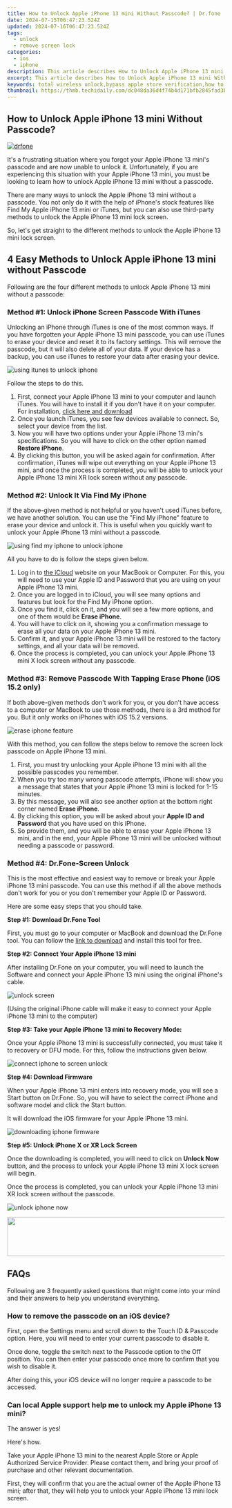 ```yaml
---
title: How to Unlock Apple iPhone 13 mini Without Passcode? | Dr.fone
date: 2024-07-15T06:47:23.524Z
updated: 2024-07-16T06:47:23.524Z
tags: 
  - unlock
  - remove screen lock
categories:
  - ios
  - iphone
description: This article describes How to Unlock Apple iPhone 13 mini Without Passcode?
excerpt: This article describes How to Unlock Apple iPhone 13 mini Without Passcode?
keywords: total wireless unlock,bypass apple store verification,how to unlock iphone with broken screen,turn off restricted mode,how to unlock a found iphone,forgot passcode on iphone,how to unlock iphone passcode without computer,forgot passcode iphone 6
thumbnail: https://thmb.techidaily.com/dc048da36d4f74b4d171bfb2845fad3bf8d729c04e77596617ba912c21778696.jpg
---
```


## How to Unlock Apple iPhone 13 mini Without Passcode?

[![drfone](https://drfone.wondershare.com/images/james-davis.png)](https://drfone.wondershare.com/author/james-davis/)

It's a frustrating situation where you forgot your Apple iPhone 13 mini's passcode and are now unable to unlock it. Unfortunately, if you are experiencing this situation with your Apple iPhone 13 mini, you must be looking to learn how to unlock Apple iPhone 13 mini without a passcode.

There are many ways to unlock the Apple iPhone 13 mini without a passcode. You not only do it with the help of iPhone's stock features like Find My Apple iPhone 13 mini or iTunes, but you can also use third-party methods to unlock the Apple iPhone 13 mini lock screen.

So, let's get straight to the different methods to unlock the Apple iPhone 13 mini lock screen.

## 4 Easy Methods to Unlock Apple iPhone 13 mini without Passcode

Following are the four different methods to unlock Apple iPhone 13 mini without a passcode:

### Method #1: Unlock iPhone Screen Passcode With iTunes

Unlocking an iPhone through iTunes is one of the most common ways. If you have forgotten your Apple iPhone 13 mini passcode, you can use iTunes to erase your device and reset it to its factory settings. This will remove the passcode, but it will also delete all of your data. If your device has a backup, you can use iTunes to restore your data after erasing your device.

![using itunes to unlock iphone](https://images.wondershare.com/drfone/article/2022/11/how-to-unlock-iphone-x-xr-without-passcode-1.jpg)

Follow the steps to do this.

1. First, connect your Apple iPhone 13 mini to your computer and launch iTunes. You will have to install it if you don't have it on your computer. For installation, [click here and download](https://support.apple.com/downloads/itunes)
2. Once you launch iTunes, you see few devices available to connect. So, select your device from the list.
3. Now you will have two options under your Apple iPhone 13 mini's specifications. So you will have to click on the other option named **Restore iPhone**.
4. By clicking this button, you will be asked again for confirmation. After confirmation, iTunes will wipe out everything on your Apple iPhone 13 mini, and once the process is completed, you will be able to unlock your Apple iPhone 13 mini XR lock screen without any passcode.

### Method #2: Unlock It Via Find My iPhone

If the above-given method is not helpful or you haven't used iTunes before, we have another solution. You can use the "Find My iPhone" feature to erase your device and unlock it. This is useful when you quickly want to unlock your Apple iPhone 13 mini without a passcode.

![using find my iphone to unlock iphone](https://images.wondershare.com/drfone/article/2022/11/how-to-unlock-iphone-x-xr-without-passcode-2.jpg)

All you have to do is follow the steps given below.

1. Log in to [the iCloud](https://www.icloud.com/) website on your MacBook or Computer. For this, you will need to use your Apple ID and Password that you are using on your Apple iPhone 13 mini.
2. Once you are logged in to iCloud, you will see many options and features but look for the Find My iPhone option.
3. Once you find it, click on it, and you will see a few more options, and one of them would be **Erase iPhone**.
4. You will have to click on it, showing you a confirmation message to erase all your data on your Apple iPhone 13 mini.
5. Confirm it, and your Apple iPhone 13 mini will be restored to the factory settings, and all your data will be removed.
6. Once the process is completed, you can unlock your Apple iPhone 13 mini X lock screen without any passcode.

### Method #3: Remove Passcode With Tapping Erase Phone (iOS 15.2 only)

If both above-given methods don't work for you, or you don't have access to a computer or MacBook to use those methods, there is a 3rd method for you. But it only works on iPhones with iOS 15.2 versions.

![erase iphone feature](https://images.wondershare.com/drfone/article/2022/11/how-to-unlock-iphone-x-xr-without-passcode-3.jpg)

With this method, you can follow the steps below to remove the screen lock passcode on Apple iPhone 13 mini.

1. First, you must try unlocking your Apple iPhone 13 mini with all the possible passcodes you remember.
2. When you try too many wrong passcode attempts, iPhone will show you a message that states that your Apple iPhone 13 mini is locked for 1-15 minutes.
3. By this message, you will also see another option at the bottom right corner named **Erase iPhone**.
4. By clicking this option, you will be asked about your **Apple ID and Password** that you have used on this iPhone.
5. So provide them, and you will be able to erase your Apple iPhone 13 mini, and in the end, your Apple iPhone 13 mini will be unlocked without needing a passcode or password.

### Method #4: Dr.Fone-Screen Unlock

This is the most effective and easiest way to remove or break your Apple iPhone 13 mini passcode. You can use this method if all the above methods don't work for you or you don't remember your Apple ID or Password.

Here are some easy steps that you should take.

**Step #1: Download Dr.Fone Tool**

First, you must go to your computer or MacBook and download the Dr.Fone tool. You can follow the [link to download](https://tools.techidaily.com/wondershare/drfone/drfone-toolkit/) and install this tool for free.


**Step #2: Connect Your Apple iPhone 13 mini**

After installing Dr.Fone on your computer, you will need to launch the Software and connect your Apple iPhone 13 mini using the original iPhone's cable.

![unlock screen](https://images.wondershare.com/drfone/guide/drfone-home.png)

(Using the original iPhone cable will make it easy to connect your Apple iPhone 13 mini to the computer)

**Step #3: Take your Apple iPhone 13 mini to Recovery Mode:**

Once your Apple iPhone 13 mini is successfully connected, you must take it to recovery or DFU mode. For this, follow the instructions given below.

![connect iphone to screen unlock](https://images.wondershare.com/drfone/guide/unlock-ios-screen-3.png)

**Step #4: Download Firmware**

When your Apple iPhone 13 mini enters into recovery mode, you will see a Start button on Dr.Fone. So, you will have to select the correct iPhone and software model and click the Start button.

It will download the iOS firmware for your Apple iPhone 13 mini.

![downloading iphone firmware](https://images.wondershare.com/drfone/guide/unlock-ios-screen-4.png)

**Step #5: Unlock iPhone X or XR Lock Screen**

Once the downloading is completed, you will need to click on **Unlock Now** button, and the process to unlock your Apple iPhone 13 mini X lock screen will begin.

Once the process is completed, you can unlock your Apple iPhone 13 mini XR lock screen without the passcode.

![unlock iphone now](https://images.wondershare.com/drfone/guide/unlock-ios-screen-6.png)


<!-- affiliate ads begin -->
<a href="https://arkmc.pxf.io/c/5597632/427477/5172" target="_top" id="427477"><img src="//a.impactradius-go.com/display-ad/5172-427477" border="0" alt="" width="728" height="90"/></a><img height="0" width="0" src="https://arkmc.pxf.io/i/5597632/427477/5172" style="position:absolute;visibility:hidden;" border="0" />
<!-- affiliate ads end -->
## FAQs

Following are 3 frequently asked questions that might come into your mind and their answers to help you understand everything.

### How to remove the passcode on an iOS device?

First, open the Settings menu and scroll down to the Touch ID & Passcode option. Here, you will need to enter your current passcode to disable it.

Once done, toggle the switch next to the Passcode option to the Off position. You can then enter your passcode once more to confirm that you wish to disable it.

After doing this, your iOS device will no longer require a passcode to be accessed.

### Can local Apple support help me to unlock my Apple iPhone 13 mini?

The answer is yes!

Here's how.

Take your Apple iPhone 13 mini to the nearest Apple Store or Apple Authorized Service Provider. Please contact them, and bring your proof of purchase and other relevant documentation.

First, they will confirm that you are the actual owner of the Apple iPhone 13 mini; after that, they will help you to unlock your Apple iPhone 13 mini lock screen.

<!-- affiliate ads begin -->
<span id="1793213">
					<video width="1080" height="1620" style="cursor:pointer"
           poster="//a.impactradius-go.com/display-clicktoplayimage/1793213.jpeg"
           onclick="if(!this.playClicked){this.play();this.setAttribute('controls',true);this.playClicked=true;}">
	   <source src="//a.impactradius-go.com/display-ad/19135-1793213">
	   <img src="//a.impactradius-go.com/display-clicktoplayimage/1793213.jpeg" style="border: none; height: 100%; width: 100%; object-fit: contain">
	</video>
	<div style="width:1080px;text-align:center"><a href="javascript:window.open(decodeURIComponent('https%3A%2F%2Ftinyland.pxf.io%2Fc%2F5597632%2F1793213%2F19135'), '_blank');void(0);">Click here</a></div>
</span>
<img height="0" width="0" src="https://imp.pxf.io/i/5597632/1793213/19135" style="position:absolute;visibility:hidden;" border="0" />
<!-- affiliate ads end -->
### Why was my Apple iPhone 13 mini locked?

There are some causes why your Apple iPhone 13 mini X or XR may be locked. One is that you entered the wrong passcode too many times. If in the situation, you'll need to wait a certain amount of time before you can try again.

Another possibility is that someone tried to break into your phone using an illegal passcode-guessing tool. If this happens, your phone will be locked for a more extended period.

Finally, if you have an Apple iPhone 13 mini with Face ID, it's possible that your phone was locked because it didn't recognize your face. You ought to enter your passcode to unlock your phone if this is the case.

### The Bottom Line

So, these are some most effective methods to follow and unlock the Apple iPhone 13 mini XR lock screen without a passcode. All the methods discussed are excellent and working, but the most convenient way is using the Wondershare Dr.Fone-Screen Unlock. It is a perfect tool that can be used to unlock different iPhone lock screens. Moreover, it is very safe and easy to use. So, we recommend you use this tool to unlock your Apple iPhone 13 mini lock screen without a passcode.

## How to Unlock Apple iPhone 13 mini Passcode without Computer?

_“How to unlock Apple iPhone 13 mini passcode without computer? I have been locked out of my iPhone and can’t seem to remember its passcode!”_

Lately, we have got plenty of queries like this from users who have forgotten their iPhone passcode and can’t access it. If you are also going through the same and wish to learn how to bypass iPhone 5 passcode without computer, then you have come to the right place. In this post, we will make you familiar with two different solutions to unlock your Apple iPhone 13 mini and that too without using your computer. In this way, you don’t need to use any third-party tool to learn how to unlock iPhone 5 passcode without computer. We have provided a stepwise solution for the same in the coming sections.

## Part 1: How to unlock Apple iPhone 13 mini passcode without computer using iCloud?

If you remember your iCloud credentials, then you can easily learn how to unlock Apple iPhone 13 mini passcode without computer. Though, this comes with a catch. Since Apple doesn’t allow a direct way to reset iPhone passcode, you need to erase your device. It will reset your device’s passcode and your data would be lost. Therefore, before we proceed, make sure that you have a backup of your device ready. In this way, you can restore the backup and won’t suffer from any kind of data loss. To learn how to bypass iPhone 5 passcode without computer, follow these steps:

1\. To start with, you need to log-in to iCloud’s official website right here: <https://www.icloud.com/>. You can do this on any other handheld device.

2\. Provide the iCloud credentials of your account that is already linked to your Apple iPhone 13 mini.

3\. The iCloud home page will provide various options. Just click on the “Find iPhone” to proceed.

![iCloud find iPhone](https://images.wondershare.com/drfone/article/2017/10/15075515022408.jpg)

4\. This will launch the Find my iPhone interface on the screen. To choose your Apple iPhone 13 mini, click on the “All Devices” option and select the Apple iPhone 13 mini that is locked.

<!-- affiliate ads begin -->
<a href="https://appsumo.8odi.net/c/5597632/2082538/7443" target="_top" id="2082538"><img src="//a.impactradius-go.com/display-ad/7443-2082538" border="0" alt="" width="1200" height="600"/></a><img height="0" width="0" src="https://appsumo.8odi.net/i/5597632/2082538/7443" style="position:absolute;visibility:hidden;" border="0" />
<!-- affiliate ads end -->
![select iPhone](https://images.wondershare.com/drfone/article/2017/10/15075515526006.jpg)

5\. As you would select your Apple iPhone 13 mini, it will display various options related to it.

6\. Simply click on “Erase iPhone” and confirm your choice.

<!-- affiliate ads begin -->
<a href="https://secure.2checkout.com/order/checkout.php?PRODS=4940317&QTY=1&AFFILIATE=108875&CART=1"><img src="https://secure.avangate.com/images/merchant/333ac5d90817d69113471fbb6e531bee/sps-partnership-728x90eng.png" border="0"></a>
<!-- affiliate ads end -->
![erase iPhone](https://images.wondershare.com/drfone/article/2017/10/15075515673365.jpg)

7\. Wait for a while as it will reset your Apple iPhone 13 mini remotely.

As you can see, the Find my iPhone service was majorly introduced to discover the location of a lost iOS device. Though, you can use it to ring your device or erase it remotely as well. In this way, you can learn how to unlock iPhone 5 passcode without computer. The technique can also be implemented in other iPhone versions like Apple iPhone 13 mini, 6 Plus, 7, 7 Plus, and more.

Attention: All your data will be erased while you are unlocking with this tool.



### Dr.Fone - Screen Unlock (iOS)

Unlock iPhone/iPad Lock Screen Without Hassle.

- Intuitive instructions to unlock iPhone without the passcode.
- Removes the iPhone's lock screen whenever it is disabled.
- Works for all models of iPhone, iPad and iPod touch.
- Fully compatible with the latest iOS 11.![New icon](https://images.wondershare.com/drfone/others/new_23.png)

**3981454** people have downloaded it

<iframe allowfullscreen="allowfullscreen" allow="accelerometer; autoplay; encrypted-media; gyroscope; picture-in-picture" frameborder="0" src="https://www.youtube.com/embed/SG-KuuduzaY"></iframe>

## Part 2: How to unlock Apple iPhone 13 mini passcode without computer using Siri bug?

This might surprise you, but there is a loophole in Siri that can be exploited to unlock the Apple iPhone 13 mini device. Even though the solution might not work every time, there is no harm in giving it a try. By following this technique, you would be able to learn how to unlock Apple iPhone 13 mini passcode without computer while experiencing no data loss. Essentially, it works for iOS devices running on iOS 8.0 to iOS 10.1. You would be needed to follow these stepwise instructions to learn how to bypass iPhone 5 passcode without computer.

1\. To start with, you need to activate Siri on your device. This can be done by simply long pressing the Home button.

2\. Now, ask Siri about the present time by giving a command like “Hey Siri, what time is it?”

![ask siri the time](https://images.wondershare.com/drfone/article/2017/10/15075515937104.jpg)

3\. This will make Siri display the present time with a clock icon adjoining to it. Just tap on the clock.

4\. This will let you access the World clock feature on your device. From here, you can view the clock interface. Tap on the “+” icon to add another clock.

![add world clock](https://images.wondershare.com/drfone/article/2017/10/15075516291472.jpg)

5\. The interface will provide a search bar from where you can look for a city. Just write anything to provide a textual entry.

6\. Tap on the text to get various options related to it. Go with the “Select all” option to proceed.

![select all text](https://images.wondershare.com/drfone/article/2017/10/15075516553396.jpg)

7\. This will again provide various options like cut, copy, define, etc. Tap on the “Share” button.

![share the text](https://images.wondershare.com/drfone/article/2017/10/15075516738944.jpg)

8\. From here, you can get various options to share this text. Out of all the provided options, tap on the Message icon.

![message the text](https://images.wondershare.com/drfone/article/2017/10/15075516929923.jpg)

9\. This will open a new interface from where you can draft a new message. On the “To” field, you can type any text and tap on the return button on your keyboard to continue.

![add contact](https://images.wondershare.com/drfone/article/2017/10/15075517097160.jpg)

10\. This will make the text go green. As it would be selected, tap on the add icon (“+”) once again.

11\. As you would tap it, it will launch a new interface. Tap on the “Create new Contact” to proceed.

![create new contact](https://images.wondershare.com/drfone/article/2017/10/15075517613601.jpg)

12\. This will launch a new interface to add a contact. You can just tap on the “Add Photo” option.

![add photo](https://images.wondershare.com/drfone/article/2017/10/15075517781481.jpg)

13\. From the provided options, tap on the “Choose Photo” button to select a photo from the library.

14\. As the photo library will be launched, you can browse the album of your choice.

![access iphone photo library](https://images.wondershare.com/drfone/article/2017/10/15075517954207.jpg)

15\. Wait for a few seconds and tap on the Home button one more time. This will lead you to the Home screen of your device.

![iphone unlocked](https://images.wondershare.com/drfone/article/2017/10/15075518174199.jpg)

By following these simple steps, you can learn how to unlock iPhone 5 passcode without computer. The same procedure can also be applied to other versions of iPhone as well to unlock it without any data loss.

You can follow either of these solutions to learn how to unlock iPhone 5 passcode without computer. Since iCloud will erase your iOS device, you can take advantage of Siri’s vulnerability. This will let you unlock your device without losing your data. Go ahead and give these solutions a try and let us know about your experience in the comments below.

## Apple iPhone 13 mini Backup Password Never Set But Still Asking? Here's the Fix

## Part 1: Why Do iTunes Ask Me for iPhone Backup Password?

When you use iTunes to create a backup, the backup will probably have a password that iTunes automatically create. This is for privacy reasons. Hence, it might ask for an iTunes backup password never set by you!

In most cases, this occurs when the Encrypt Backup option is activated. As an official iOS feature, its purpose is to provide iOS users with the iTunes backup encryption for further security.

![encrypt local backup](https://images.wondershare.com/drfone/article/2022/12/iphone-backup-password-never-set-2.jpg)

Unfortunately, this capability may also become problematic if you inadvertently take a backup without being able to provide the password. For example, you may have to enter the password for your Apple iPhone 13 mini backup unlocking never set by you.

But the good news is you have some possible fixes. So, let's talk about them.

## Part 2: 4 Possible Ways to Fix Asking for iPhone Backup Password

Many iPhone users have problems with iTunes when they back up their devices.

One of the most common issues is that people are asked for their iPhone backup password never set, but they need to know what it is. This can be frustrating because you can only back up your device if you have the password.

There are a few possible ways to fix this problem. Try resetting your password or using a different computer to back up your device. You could also try using a third-party software tool like Dr.Fone - Screen Unlock.

<!-- affiliate ads begin -->
<a href="https://shop.mondly.com/affiliate.php?ACCOUNT=ATISTUDI&AFFILIATE=108875&PATH=https%3A%2F%2Fwww.mondly.com%3FAFFILIATE%3D108875%26RESOURCE%3D%2BEducational%2B970x90%2B"><img src="https://secure.avangate.com/images/merchant/69c418c33ec2e1a4267fa9bb77fa1428/educational-970x90.gif" border="0"></a>
<!-- affiliate ads end -->
### 1\. Try all passwords you use on iPhone

When iTunes prompts you for an iPhone backup password never set, what should your initial course of action be?

To get out of this predicament in the simplest way possible, try entering every potential password you will likely have used. In most cases, individuals will use the same password for many accounts.

A significant possibility is that you encrypted the iTunes backup with the same password from the iCloud account.

Therefore, before doing anything further, try all passwords to configure your iTunes account. For example, try entering 0000, 123456, name123, or 1111.

### 2\. Find the password from Keychain on macOS

You may also attempt to find the password for the iTunes backup using the keychain approach if you are working on a Mac.

The likelihood of success with this approach is relatively low. However, it is still worthwhile to try it, particularly if you have also synchronized your iTunes account with your Mac.

1. On your macOS, go to **Utilities** by clicking the **Applications** menu item. At this point, launch the **Keychain Access app** and look for your Apple iPhone 13 mini backup.
2. To open a new dialogue box, double-click the most recent backup file, and you will see one appear before you.
3. On this page, choose Show Password to get the password for the Apple iPhone 13 mini backup. However, you will first be prompted to provide the administrator password associated with your iCloud account to recover the password.

![keychain](https://images.wondershare.com/drfone/article/2022/12/iphone-backup-password-never-set-3.jpg)

### 3\. "Reset All Settings"

Resetting the password is another option at your disposal if you encounter the Apple iPhone 13 mini backup password never set problem. How you do this will be different depending on the version of iOS that you have installed.

Here are what you can do with your iOS smartphone if it has iOS 11 or a later version:

**Step 1:** Unlock your Apple iPhone 13 mini, and then open the **Settings** app on your device.

**Step 2:** After locating the **General** menu, go to the **Reset** menu and then hit the **Reset All Settings** button. Please confirm your action by providing the password for your Apple iPhone 13 mini.

![reset all settings](https://images.wondershare.com/drfone/article/2022/12/iphone-backup-password-never-set-4.jpg)

**Step 3:** Once the reset has been completed, your previous password will be deleted.

**Step 4:** The next thing you should do is take a fresh backup of your Apple iPhone 13 mini using iTunes, and then establish a new password for the backup that iTunes creates.

You will need to use an alternative strategy, which includes a factory reset if you use an older version of the iOS firmware than iOS 11.

**Step 1:** Before continuing, it is highly recommended that you create a backup of the data on your Apple iPhone 13 mini using iCloud.

**Step 2:** After you have opened the **Settings** app, go to the **General** menu, then to the **Reset** menu, and finally to the **Erase All Content and Settings** option.

![reset in settings](https://images.wondershare.com/drfone/article/2022/12/iphone-backup-password-never-set-5.jpg)

**Step 3:** Confirm that you want to reset your Apple iPhone 13 mini to factory settings, and wait until it is done.

**Step 4:** Once the factory data reset is finished, you must restore your iCloud backup. To do this, follow the steps for setting up iOS until you reach the **Apps & Data** option.

**Step 5:** Create a new backup in iTunes and change the password for the existing backup in iTunes.

You should be aware that resetting the Apple iPhone 13 mini device to factory settings will not make your encrypted backups accessible again.

On the other hand, it does make it possible for you to generate a fresh backup in iTunes that is not encrypted.

### 4\. Dr.Fone-Screen Unlock

**First step:** After installing Dr.Fone on your device, please run the program and look for the red button labeled **"Screen Unlock."**

![drfone](https://images.wondershare.com/drfone/guide/drfone-home.png)

**Step 2:** While in the interface for **Screen Unlock**, navigate to the bottom right of the screen and tap on the feature labeled **"Remove iTunes BackUp Encryption."** This will allow you to proceed.

![screen unlock](https://images.wondershare.com/drfone/guide/android-screen-unlock-2.png)

**Step 3:** When brought to this screen, please use a USB cord to connect your iOS device to your personal computer. If Dr.Fone can identify this relationship, the following picture will appear for you to see.

Please read the following three notes carefully before clicking the **"Remove Now"** button:

- Check to ensure that **"Find My iPhone"** is not turned on.
- During this procedure, you should not launch **"iTunes."**
- During the process, your Apple iPhone 13 mini will restart.

![connected](https://images.wondershare.com/drfone/guide/remove-itunes-backup-encryption-3.png)

**Step 4:** If you have an iTunes backup, Dr.Fone may automatically verify it and delete it. This encryption will be removed once the percentage on the progress meter reaches the end. This procedure won't take a lot of time at all.

![checking](https://images.wondershare.com/drfone/guide/remove-itunes-backup-encryption-4.png)

**Step 5:** The encryption of the iTunes backup has been successfully erased! Your backed-up data may be quickly restored, transferred, wiped clean, and backed up again. Hence, you can enter the password to unlock your Apple iPhone 13 mini backup never set in the first place!

![removed](https://images.wondershare.com/drfone/guide/remove-itunes-backup-encryption-5.png)


### The Bottom Line

There are four ways to fix the problem if iTunes keeps asking for your Apple iPhone 13 mini backup password. The first method is to try all the passwords you use on your Apple iPhone 13 mini. You can try finding the password from Keychain on macOS if this does not work. Another option is to "Reset All Settings" on your Apple iPhone 13 mini.

Lastly, Dr.Fone-Screen Unlock is a program that can help you bypass the passcode and get into your backups. So, what are you waiting for? It's time to avoid the problem of iTunes backup password never set.




<ins class="adsbygoogle"
     style="display:block"
     data-ad-format="autorelaxed"
     data-ad-client="ca-pub-7571918770474297"
     data-ad-slot="1223367746"></ins>
<ins class="adsbygoogle"
     style="display:block"
     data-ad-client="ca-pub-7571918770474297"
     data-ad-slot="8358498916"
     data-ad-format="auto"
     data-full-width-responsive="true"></ins>






<span class="atpl-alsoreadstyle">Also read:</span>
<div><ul>
<li><a href="https://twitter-videos.techidaily.com/pocket-guide-retaining-twitter-media-on-your-cellphone-for-2024/"><u>Pocket Guide  Retaining Twitter Media on Your Cellphone for 2024</u></a></li>
<li><a href="https://facebook-videos.techidaily.com/new-2024-approved-breaking-the-videography-code-download-and-preserve-media-on-fb/"><u>[New] 2024 Approved  Breaking the Videography Code  Download and Preserve Media on FB</u></a></li>
<li><a href="https://some-approaches.techidaily.com/in-2024-unraveling-the-fabric-of-augmented-realities/"><u>In 2024, Unraveling the Fabric of Augmented Realities</u></a></li>
<li><a href="https://tiktok-video-recordings.techidaily.com/new-2024-approved-navigating-the-vibrancy-of-tiktoks-anime-the-art-of-movement-and-expression/"><u>[New] 2024 Approved  Navigating the Vibrancy of TikTok's Anime  The Art of Movement and Expression</u></a></li>
<li><a href="https://iphone-unlock.techidaily.com/in-2024-how-to-unlock-apple-iphone-x-without-passcode-drfone-by-drfone-ios/"><u>In 2024, How to Unlock Apple iPhone X Without Passcode? | Dr.fone</u></a></li>
<li><a href="https://iphone-unlock.techidaily.com/in-2024-resolve-your-apple-iphone-x-keeps-asking-for-outlook-password-drfone-by-drfone-ios/"><u>In 2024, Resolve Your Apple iPhone X Keeps Asking for Outlook Password | Dr.fone</u></a></li>
<li><a href="https://extra-skills.techidaily.com/new-master-your-captions-the-top-10-precision-subtitle-editors/"><u>[New] Master Your Captions  The Top 10 Precision Subtitle Editors</u></a></li>
<li><a href="https://iphone-unlock.techidaily.com/in-2024-passfab-apple-iphone-x-backup-unlocker-top-4-alternatives-drfone-by-drfone-ios/"><u>In 2024, PassFab Apple iPhone X Backup Unlocker Top 4 Alternatives | Dr.fone</u></a></li>
<li><a href="https://iphone-unlock.techidaily.com/in-2024-how-to-unlock-apple-iphone-x-without-passcode-or-face-id-drfone-by-drfone-ios/"><u>In 2024, How to Unlock Apple iPhone X without Passcode or Face ID | Dr.fone</u></a></li>
<li><a href="https://iphone-unlock.techidaily.com/in-2024-how-to-fix-auto-lock-greyed-out-on-apple-iphone-x-drfone-by-drfone-ios/"><u>In 2024, How To Fix Auto Lock Greyed Out on Apple iPhone X | Dr.fone</u></a></li>
<li><a href="https://iphone-unlock.techidaily.com/in-2024-did-your-apple-iphone-x-passcode-change-itself-unlock-it-now-drfone-by-drfone-ios/"><u>In 2024, Did Your Apple iPhone X Passcode Change Itself? Unlock It Now | Dr.fone</u></a></li>
<li><a href="https://iphone-unlock.techidaily.com/in-2024-full-guide-to-unlock-apple-iphone-x-with-itunes-drfone-by-drfone-ios/"><u>In 2024, Full Guide to Unlock Apple iPhone X with iTunes | Dr.fone</u></a></li>
<li><a href="https://iphone-unlock.techidaily.com/in-2024-remove-device-supervision-from-your-apple-iphone-x-drfone-by-drfone-ios/"><u>In 2024, Remove Device Supervision From your Apple iPhone X | Dr.fone</u></a></li>
<li><a href="https://iphone-unlock.techidaily.com/in-2024-complete-guide-for-apple-iphone-x-lock-screen-drfone-by-drfone-ios/"><u>In 2024, Complete Guide For Apple iPhone X Lock Screen | Dr.fone</u></a></li>
<li><a href="https://iphone-unlock.techidaily.com/in-2024-apple-iphone-x-asking-for-passcode-after-ios-1714-update-what-to-do-drfone-by-drfone-ios/"><u>In 2024, Apple iPhone X Asking for Passcode after iOS 17/14 Update, What to Do? | Dr.fone</u></a></li>
<li><a href="https://blog-min.techidaily.com/how-to-rescue-lost-call-logs-from-realme-gt-5-240w-by-fonelab-android-recover-call-logs/"><u>How to rescue lost call logs from Realme GT 5 (240W)</u></a></li>
<li><a href="https://iphone-unlock.techidaily.com/in-2024-reset-itunes-backup-password-of-apple-iphone-x-prevention-and-solution-drfone-by-drfone-ios/"><u>In 2024, Reset iTunes Backup Password Of Apple iPhone X Prevention & Solution | Dr.fone</u></a></li>
<li><a href="https://iphone-unlock.techidaily.com/in-2024-everything-you-need-to-know-about-unlocked-apple-iphone-x-drfone-by-drfone-ios/"><u>In 2024, Everything You Need To Know About Unlocked Apple iPhone X | Dr.fone</u></a></li>
<li><a href="https://iphone-unlock.techidaily.com/in-2024-forgot-apple-iphone-x-backup-password-heres-what-to-do-drfone-by-drfone-ios/"><u>In 2024, Forgot Apple iPhone X Backup Password? Heres What to Do | Dr.fone</u></a></li>
<li><a href="https://iphone-unlock.techidaily.com/in-2024-how-to-access-your-apple-iphone-x-when-you-forget-the-passcode-drfone-by-drfone-ios/"><u>In 2024, How to Access Your Apple iPhone X When You Forget the Passcode? | Dr.fone</u></a></li>
<li><a href="https://iphone-unlock.techidaily.com/in-2024-how-to-remove-flashlight-from-apple-iphone-x-lock-screen-drfone-by-drfone-ios/"><u>In 2024, How To Remove Flashlight From Apple iPhone X Lock Screen | Dr.fone</u></a></li>
<li><a href="https://extra-skills.techidaily.com/in-2024-lens-leaderships-top-ten-camera-lens-selections-for-photographers/"><u>In 2024, Lens Leaderships  Top Ten Camera Lens Selections for Photographers</u></a></li>
<li><a href="https://iphone-unlock.techidaily.com/in-2024-4-ways-to-unlock-apple-iphone-x-to-use-usb-accessories-without-passcode-drfone-by-drfone-ios/"><u>In 2024, 4 Ways to Unlock Apple iPhone X to Use USB Accessories Without Passcode | Dr.fone</u></a></li>
<li><a href="https://screen-mirror.techidaily.com/in-2024-how-to-screen-share-mac-to-apple-iphone-14-pro-max-drfone-by-drfone-ios/"><u>In 2024, How to Screen Share Mac to Apple iPhone 14 Pro Max? | Dr.fone</u></a></li>
<li><a href="https://extra-lessons.techidaily.com/new-can-a-128gb-drive-handle-huge-video-files/"><u>[New] Can a 128GB Drive Handle Huge Video Files?</u></a></li>
<li><a href="https://facebook-video-share.techidaily.com/new-in-2024-automatic-cycling-of-videos-on-iphone-ease/"><u>[New] In 2024, Automatic Cycling of Videos on iPhone Ease</u></a></li>
<li><a href="https://fox-hovers.techidaily.com/2024-approved-breaking-ice-the-peak-of-chinas-sports-showcase-2022/"><u>2024 Approved  Breaking Ice  The Peak of China's Sports Showcase, 2022</u></a></li>
<li><a href="https://youtube-clips.techidaily.com/new-achieving-excellent-illumination-on-youtube-videos/"><u>[New] Achieving Excellent Illumination on YouTube Videos</u></a></li>
<li><a href="https://some-techniques.techidaily.com/in-depth-guide-to-maximizing-creativity-with-picsart-for-2024/"><u>In-Depth Guide to Maximizing Creativity with PicsArt for 2024</u></a></li>
<li><a href="https://some-skills.techidaily.com/2024-approved-ten-practical-ways-to-prevent-vr-sickness/"><u>2024 Approved  Ten Practical Ways to Prevent VR Sickness</u></a></li>
<li><a href="https://iphone-unlock.techidaily.com/in-2024-how-to-make-the-most-of-your-apple-iphone-x-lock-screen-with-notifications-drfone-by-drfone-ios/"><u>In 2024, How to Make the Most of Your Apple iPhone X Lock Screen with Notifications? | Dr.fone</u></a></li>
<li><a href="https://iphone-unlock.techidaily.com/in-2024-5-most-effective-methods-to-unlock-apple-iphone-x-in-lost-mode-drfone-by-drfone-ios/"><u>In 2024, 5 Most Effective Methods to Unlock Apple iPhone X in Lost Mode | Dr.fone</u></a></li>
<li><a href="https://iphone-unlock.techidaily.com/in-2024-learn-how-to-lock-stolen-your-apple-iphone-x-properly-drfone-by-drfone-ios/"><u>In 2024, Learn How To Lock Stolen Your Apple iPhone X Properly | Dr.fone</u></a></li>
<li><a href="https://sim-unlock.techidaily.com/in-2024-best-free-apple-iphone-xs-max-imei-checker-by-drfone-ios/"><u>In 2024, Best Free Apple iPhone XS Max IMEI Checker</u></a></li>
<li><a href="https://iphone-unlock.techidaily.com/in-2024-forgot-iphone-passcode-again-unlock-apple-iphone-x-without-passcode-now-drfone-by-drfone-ios/"><u>In 2024, Forgot iPhone Passcode Again? Unlock Apple iPhone X Without Passcode Now | Dr.fone</u></a></li>
<li><a href="https://tiktok-videos.techidaily.com/swift-clearing-of-tiktok-imprints-on-mobile-devices-for-2024/"><u>Swift Clearing of TikTok Imprints on Mobile Devices for 2024</u></a></li>
<li><a href="https://iphone-unlock.techidaily.com/in-2024-a-comprehensive-guide-to-apple-iphone-x-blacklist-removal-tips-and-tools-drfone-by-drfone-ios/"><u>In 2024, A Comprehensive Guide to Apple iPhone X Blacklist Removal Tips and Tools | Dr.fone</u></a></li>
</ul></div>
